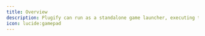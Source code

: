 ```yaml
---
title: Overview
description: Plugify can run as a standalone game launcher, executing the game directly while loading custom plugins, without relying on MetaMod.
icon: lucide:gamepad
---
```

